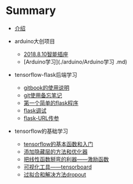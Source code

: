 # Summary

* [介绍](README.md)


* arduino大创项目
  * [2018.8.10智能插座](./arduino/2018.8.10智能插座.md)
  * [Arduino学习](./arduino/Arduino学习 .md)


* tensorflow-flask后端学习
  * [gitbook的使用说明](./flask/使用说明.md)
  * [git使用备忘笔记](./flask/githelp.md)
  * [第一个简单的flask程序](./flask/第一个flask程序.md)
  * [flask调试](./flask/flask调试.md)
  * [flask-URL传参](./flask/URL传参.md)

* tensorflow的基础学习
  * [tensorflow的基本函数和入门](tensorflow/tensorflow入门.md)
  * [添加隐藏层的方法和优化器](tensorflow/添加层.md)
  * [把线性函数掰弯的利器——激励函数](tensorflow/激励函数.md)
  * [可视化工具——tensorboard](tensorflow/tensorboard可视化.md)
  * [过拟合和解决方法dropout](tensorflow/overfitting-dropout.md)

    

